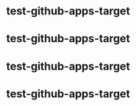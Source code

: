 # test-github-apps-target
# test-github-apps-target
# test-github-apps-target
# test-github-apps-target
